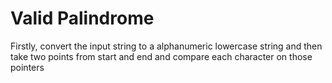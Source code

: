 # Valid Palindrome

Firstly, convert the input string to a alphanumeric lowercase string and then take two points from start and end and compare each character on those pointers